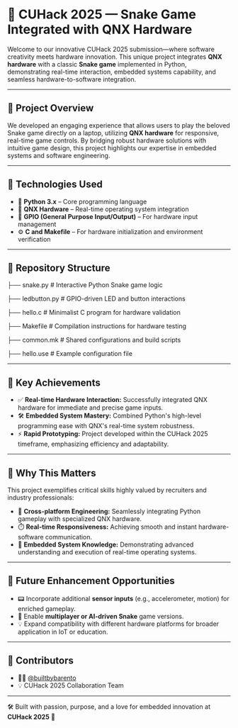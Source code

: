 # 🐍 CUHack 2025 — Snake Game Integrated with QNX Hardware

Welcome to our innovative CUHack 2025 submission—where software creativity meets hardware innovation. This unique project integrates **QNX hardware** with a classic **Snake game** implemented in Python, demonstrating real-time interaction, embedded systems capability, and seamless hardware-to-software integration.

---

## 🚀 Project Overview

We developed an engaging experience that allows users to play the beloved Snake game directly on a laptop, utilizing **QNX hardware** for responsive, real-time game controls. By bridging robust hardware solutions with intuitive game design, this project highlights our expertise in embedded systems and software engineering.

---

## 🔧 Technologies Used

- 🐍 **Python 3.x** – Core programming language
- 🧠 **QNX Hardware** – Real-time operating system integration
- 🔌 **GPIO (General Purpose Input/Output)** – For hardware input management
- ⚙️ **C and Makefile** – For hardware initialization and environment verification

---

## 📂 Repository Structure

├── snake.py            # Interactive Python Snake game logic

├── ledbutton.py        # GPIO-driven LED and button interactions

├── hello.c             # Minimalist C program for hardware validation

├── Makefile            # Compilation instructions for hardware testing

├── common.mk           # Shared configurations and build scripts

├── hello.use           # Example configuration file


---

## 🎯 Key Achievements

- ✅ **Real-time Hardware Interaction:** Successfully integrated QNX hardware for immediate and precise game inputs.
- 🛠️ **Embedded System Mastery:** Combined Python's high-level programming ease with QNX's real-time system robustness.
- ⚡ **Rapid Prototyping:** Project developed within the CUHack 2025 timeframe, emphasizing efficiency and adaptability.

---

## 🌟 Why This Matters

This project exemplifies critical skills highly valued by recruiters and industry professionals:

- 🔁 **Cross-platform Engineering:** Seamlessly integrating Python gameplay with specialized QNX hardware.
- ⏱️ **Real-time Responsiveness:** Achieving smooth and instant hardware-software communication.
- 🧩 **Embedded System Knowledge:** Demonstrating advanced understanding and execution of real-time operating systems.

---

## 🚧 Future Enhancement Opportunities

- 📟 Incorporate additional **sensor inputs** (e.g., accelerometer, motion) for enriched gameplay.
- 🤖 Enable **multiplayer or AI-driven Snake** game versions.
- 💡 Expand compatibility with different hardware platforms for broader application in IoT or education.

---

## 👥 Contributors

- 👨‍💻 [@builtbybarento](https://github.com/builtbybarento)
- 💡 CUHack 2025 Collaboration Team 

---

🛠️ Built with passion, purpose, and a love for embedded innovation at **CUHack 2025** 🚀
